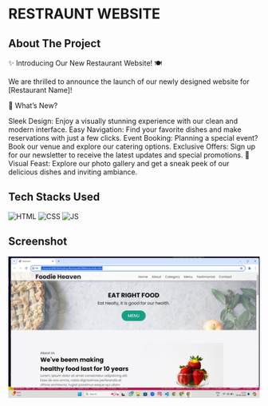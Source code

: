 # RESTRAUNT WEBSITE

## About The Project

✨ Introducing Our New Restaurant Website! 🍽️

We are thrilled to announce the launch of our newly designed website for [Restaurant Name]!

🌟 What’s New?

Sleek Design: Enjoy a visually stunning experience with our clean and modern interface.
Easy Navigation: Find your favorite dishes and make reservations with just a few clicks.
Event Booking: Planning a special event? Book our venue and explore our catering options.
Exclusive Offers: Sign up for our newsletter to receive the latest updates and special promotions.
📸 Visual Feast: Explore our photo gallery and get a sneak peek of our delicious dishes and inviting ambiance.

## Tech Stacks Used


![HTML](https://img.shields.io/badge/html5%20-%23E34F26.svg?&style=for-the-badge&logo=html5&logoColor=white)
![CSS](https://img.shields.io/badge/css3%20-%231572B6.svg?&style=for-the-badge&logo=css3&logoColor=white)
![JS](https://img.shields.io/badge/javascript%20-%23323330.svg?&style=for-the-badge&logo=javascript&logoColor=%23F7DF1E)


## Screenshot 

![alt text](Restraunt-1.png)